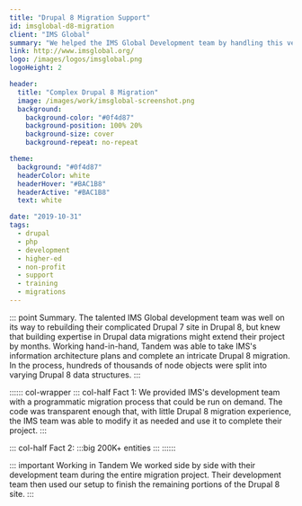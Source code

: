 ```yaml
---
title: "Drupal 8 Migration Support"
id: imsglobal-d8-migration
client: "IMS Global"
summary: "We helped the IMS Global Development team by handling this very complicated Drupal 8 Migration."
link: http://www.imsglobal.org/
logo: /images/logos/imsglobal.png
logoHeight: 2

header:
  title: "Complex Drupal 8 Migration"
  image: /images/work/imsglobal-screenshot.png
  background:
    background-color: "#0f4d87"
    background-position: 100% 20%
    background-size: cover
    background-repeat: no-repeat

theme:
  background: "#0f4d87"
  headerColor: white
  headerHover: "#BAC1B8"
  headerActive: "#BAC1B8"
  text: white

date: "2019-10-31"
tags:
  - drupal
  - php
  - development
  - higher-ed
  - non-profit
  - support
  - training
  - migrations
---
```

::: point Summary.
The talented IMS Global development team was well on its way to rebuilding their complicated Drupal 7 site in Drupal 8, but knew that building expertise in Drupal data migrations might extend their project by months. Working hand-in-hand, Tandem was able to take IMS's information architecture plans and complete an intricate Drupal 8 migration. In the process, hundreds of thousands of node objects were split into varying Drupal 8 data structures.
:::

:::::: col-wrapper
::: col-half Fact 1:
We provided IMS's development team with a programmatic migration process that could be run on demand. The code was transparent enough that, with little Drupal 8 migration experience, the IMS team was able to modify it as needed and use it to complete their project.
:::

::: col-half Fact 2:
:::big
200K+ entities
:::
::::::

::: important Working in Tandem
We worked side by side with their development team during the entire migration project.  Their development team then used our setup to finish the remaining portions of the Drupal 8 site.
:::
